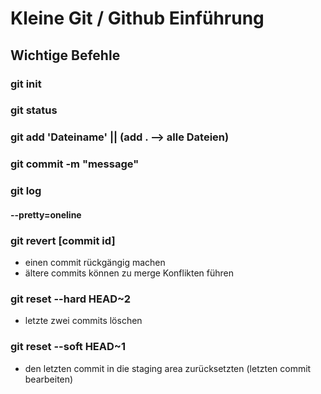 # Kleine Git / Github  Einführung

## Wichtige Befehle

### git init

### git status

### git add 'Dateiname' || (add . --> alle Dateien)

### git commit -m "message"

### git log
#### --pretty=oneline

### git revert [commit id]
- einen commit rückgängig machen
- ältere commits können zu merge Konflikten führen

### git reset --hard HEAD~2 
- letzte zwei commits löschen

### git reset --soft HEAD~1
- den letzten commit in die staging area zurücksetzten (letzten commit bearbeiten)